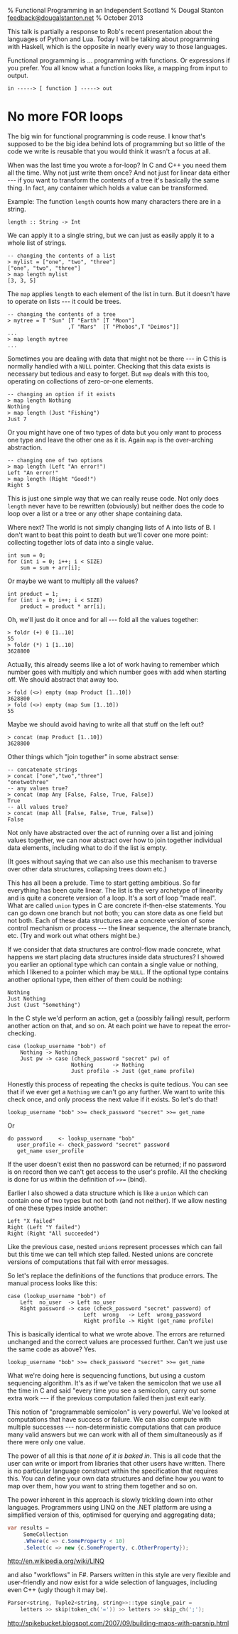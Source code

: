% Functional Programming in an Independent Scotland
% Dougal Stanton <feedback@dougalstanton.net>
% October 2013

This talk is partially a response to Rob's recent presentation about the
languages of Python and Lua. Today I will be talking about programming
with Haskell, which is the opposite in nearly every way to those
languages.

Functional programming is ... programming with functions. Or expressions
if you prefer. You all know what a function looks like, a mapping from
input to output.

    in -----> [ function ] -----> out

# No more FOR loops

The big win for functional programming is code reuse. I know that's
supposed to be the big idea behind lots of programming but so little of
the code we write is reusable that you would think it wasn't a focus at
all.

When was the last time you wrote a for-loop? In C and C++ you need them
all the time. Why not just write them once? And not just for linear data
either --- if you want to transform the contents of a tree it's
basically the same thing. In fact, any container which holds a value can
be transformed.

Example: The function `length` counts how many characters there are in a
string.

    length :: String -> Int

We can apply it to a single string, but we can just as easily apply it
to a whole list of strings.

    -- changing the contents of a list
    > mylist = ["one", "two", "three"]
    ["one", "two", "three"]
    > map length mylist
    [3, 3, 5]

The `map` applies `length` to each element of the list in turn. But it
doesn't have to operate on lists --- it could be trees.

    -- changing the contents of a tree
    > mytree = T "Sun" [T "Earth" [T "Moon"]
                       ,T "Mars"  [T "Phobos",T "Deimos"]]
    ...
    > map length mytree
    ...

Sometimes you are dealing with data that might not be there --- in C
this is normally handled with a `NULL` pointer. Checking that this data
exists is necessary but tedious and easy to forget. But `map` deals with
this too, operating on collections of zero-or-one elements.

    -- changing an option if it exists
    > map length Nothing
    Nothing
    > map length (Just "Fishing")
    Just 7

Or you might have one of two types of data but you only want to process
one type and leave the other one as it is. Again `map` is the
over-arching abstraction.

    -- changing one of two options
    > map length (Left "An error!")
    Left "An error!"
    > map length (Right "Good!")
    Right 5

This is just one simple way that we can really reuse code. Not only does
`length` never have to be rewritten (obviously) but neither does the
code to loop over a list or a tree or any other shape containing data.

Where next? The world is not simply changing lists of A into lists of B.
I don't want to beat this point to death but we'll cover one more point:
collecting together lots of data into a single value.

    int sum = 0;
    for (int i = 0; i++; i < SIZE)
        sum = sum + arr[i];

Or maybe we want to multiply all the values?

    int product = 1;
    for (int i = 0; i++; i < SIZE)
        product = product * arr[i];

Oh, we'll just do it once and for all --- fold all the values together:

    > foldr (+) 0 [1..10]
    55
    > foldr (*) 1 [1..10]
    3628800

Actually, this already seems like a lot of work having to remember which
number goes with multiply and which number goes with add when starting
off. We should abstract that away too.

    > fold (<>) empty (map Product [1..10])
    3628800
    > fold (<>) empty (map Sum [1..10])
    55

Maybe we should avoid having to write all that stuff on the left out?

    > concat (map Product [1..10])
    3628800

Other things which "join together" in some abstract sense:

    -- concatenate strings
    > concat ["one","two","three"]
    "onetwothree"
    -- any values true?
    > concat (map Any [False, False, True, False])
    True
    -- all values true?
    > concat (map All [False, False, True, False])
    False

Not only have abstracted over the act of running over a list and joining
values together, we can now abstract over how to join together
individual data elements, including what to do if the list is empty.

(It goes without saying that we can also use this mechanism to traverse
over other data structures, collapsing trees down etc.)

This has all been a prelude. Time to start getting ambitious. So far
everything has been quite linear. The list is the very archetype of
linearity and is quite a concrete version of a loop. It's a sort of loop
"made real". What are called `union` types in C are concrete
if-then-else statements. You can go down one branch but not both; you
can store data as one field but not both. Each of these data structures
are a concrete version of some control mechanism or process --- the
linear sequence, the alternate branch, etc. (Try and work out what
others might be.)

If we consider that data structures are control-flow made concrete, what
happens we start placing data structures inside data structures? I
showed you earlier an optional type which can contain a single value or
nothing, which I likened to a pointer which may be `NULL`. If the
optional type contains another optional type, then either of them could
be nothing:

    Nothing
    Just Nothing
    Just (Just "Something")

In the C style we'd perform an action, get a (possibly failing) result,
perform another action on that, and so on. At each point we have to repeat
the error-checking.

    case (lookup_username "bob") of
        Nothing -> Nothing
        Just pw -> case (check_password "secret" pw) of
                        Nothing      -> Nothing
                        Just profile -> Just (get_name profile)

Honestly this process of repeating the checks is quite tedious. You can
see that if we ever get a `Nothing` we can't go any further. We want to
write this check once, and only process the next value if it exists. So
let's do that!

    lookup_username "bob" >>= check_password "secret" >>= get_name

Or

    do password     <- lookup_username "bob"
       user_profile <- check_password "secret" password
       get_name user_profile

If the user doesn't exist then no password can be returned; if no password
is on record then we can't get access to the user's profile. All the
checking is done for us within the definition of `>>=` (bind).

Earlier I also showed a data structure which is like a `union` which can
contain one of two types but not both (and not neither). If we allow
nesting of one these types inside another:

    Left "X failed"
    Right (Left "Y failed")
    Right (Right "All succeeded")

Like the previous case, nested `union`s represent processes which can fail
but this time we can tell which step failed. Nested unions are concrete
versions of computations that fail with error messages.

So let's replace the definitions of the functions that produce errors. The
manual process looks like this:

    case (lookup_username "bob") of
        Left  no_user  -> Left no_user
        Right password -> case (check_password "secret" password) of
                            Left  wrong   -> Left  wrong_password
                            Right profile -> Right (get_name profile)

This is basically identical to what we wrote above. The errors are
returned unchanged and the correct values are processed further. Can't we
just use the same code as above? Yes.

    lookup_username "bob" >>= check_password "secret" >>= get_name

What we're doing here is sequencing functions, but using a custom
sequencing algorithm. It's as if we've taken the semicolon that we use all
the time in C and said "every time you see a semicolon, carry out some
extra work --- if the previous computation failed then just exit early.

This notion of "programmable semicolon" is very powerful. We've looked at
computations that have success or failure. We can also compute with
multiple successes --- non-deterministic computations that can produce
many valid answers but we can work with all of them simultaneously as if
there were only one value.

The power of all this is that *none of it is baked in*. This is all code
that the user can write or import from libraries that other users have
written. There is no particular language construct within the
specification that requires this. You can define your own data structures
and define how you want to map over them, how you want to string them
together and so on.

The power inherent in this approach is slowly trickling down into other
languages. Programmers using LINQ on the .NET platform are using a
simplified version of this, optimised for querying and aggregating data;

`````cs
var results =
     SomeCollection
     .Where(c => c.SomeProperty < 10)
     .Select(c => new {c.SomeProperty, c.OtherProperty});
`````

<http://en.wikipedia.org/wiki/LINQ>

and also "workflows" in F#. Parsers written in this style are very
flexible and user-friendly and now exist for a wide selection of
languages, including even C++ (ugly though it may be).

`````cpp
Parser<string, Tuple2<string, string>>::type single_pair =
    letters >> skip(token_ch('=')) >> letters >> skip_ch(';');
`````

<http://spikebucket.blogspot.com/2007/09/building-maps-with-parsnip.html>
